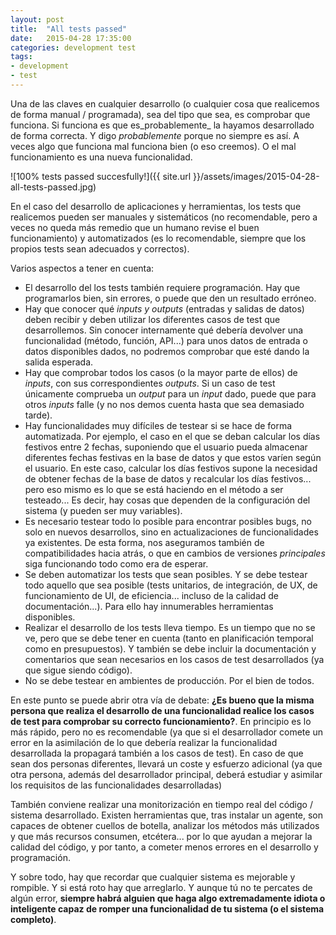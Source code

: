 ```yaml
---
layout: post
title:  "All tests passed"
date:   2015-04-28 17:35:00
categories: development test
tags:
- development
- test
---
```


Una de las claves en cualquier desarrollo (o cualquier cosa que realicemos de forma manual / programada), sea del tipo que sea, es comprobar que funciona. Si funciona es que es_probablemente_ la hayamos desarrollado de forma correcta. Y digo _probablemente_ porque no siempre es así. A veces algo que funciona mal funciona bien (o eso creemos). O el mal funcionamiento es una nueva funcionalidad.

![100% tests passed succesfully!]({{ site.url }}/assets/images/2015-04-28-all-tests-passed.jpg)

En el caso del desarrollo de aplicaciones y herramientas, los tests que realicemos pueden ser manuales y sistemáticos (no recomendable, pero a veces no queda más remedio que un humano revise el buen funcionamiento) y automatizados (es lo recomendable, siempre que los propios tests sean adecuados y correctos).

Varios aspectos a tener en cuenta:

* El desarrollo del los tests también requiere programación. Hay que programarlos bien, sin errores, o puede que den un resultado erróneo.
* Hay que conocer qué _inputs y outputs_ (entradas y salidas de datos) deben recibir y deben utilizar los diferentes casos de test que desarrollemos. Sin conocer internamente qué debería devolver una funcionalidad (método, función, API...) para unos datos de entrada o datos disponibles dados, no podremos comprobar que esté dando la salida esperada. 
* Hay que comprobar todos los casos (o la mayor parte de ellos) de _inputs_, con sus correspondientes _outputs_. Si un caso de test únicamente comprueba un _output_ para un _input_ dado, puede que para otros _inputs_ falle (y no nos demos cuenta hasta que sea demasiado tarde).
* Hay funcionalidades muy difíciles de testear si se hace de forma automatizada. Por ejemplo, el caso en el que se deban calcular los días festivos entre 2 fechas, suponiendo que el usuario pueda almacenar diferentes fechas festivas en la base de datos y que estos varíen según el usuario. En este caso, calcular los días festivos supone la necesidad de obtener fechas de la base de datos y recalcular los días festivos... pero eso mismo es lo que se está haciendo en el método a ser testeado... Es decir, hay cosas que dependen de la configuración del sistema (y pueden ser muy variables).
* Es necesario testear todo lo posible para encontrar posibles bugs, no solo en nuevos desarrollos, sino en actualizaciones de funcionalidades ya existentes. De esta forma, nos aseguramos también de compatibilidades hacia atrás, o que en cambios de versiones _principales_ siga funcionando todo como era de esperar.
* Se deben automatizar los tests que sean posibles. Y se debe testear todo aquello que sea posible (tests unitarios, de integración, de UX, de funcionamiento de UI, de eficiencia... incluso de la calidad de documentación...). Para ello hay innumerables herramientas disponibles.
* Realizar el desarrollo de los tests lleva tiempo. Es un tiempo que no se ve, pero que se debe tener en cuenta (tanto en planificación temporal como en presupuestos). Y también se debe incluir la documentación y comentarios que sean necesarios en los casos de test desarrollados (ya que sigue siendo código).
* No se debe testear en ambientes de producción. Por el bien de todos.

En este punto se puede abrir otra vía de debate: **¿Es bueno que la misma persona que realiza el desarrollo de una funcionalidad realice los casos de test para comprobar su correcto funcionamiento?**. En principio es lo más rápido, pero no es recomendable (ya que si el desarrollador comete un error en la asimilación de lo que debería realizar la funcionalidad desarrollada la propagará también a los casos de test). En caso de que sean dos personas diferentes, llevará un coste y esfuerzo adicional (ya que otra persona, además del desarrollador principal, deberá estudiar y asimilar los requisitos de las funcionalidades desarrolladas)

También conviene realizar una monitorización en tiempo real del código / sistema desarrollado. Existen herramientas que, tras instalar un agente, son capaces de obtener cuellos de botella, analizar los métodos más utilizados y que más recursos consumen, etcétera... por lo que ayudan a mejorar la calidad del código, y por tanto, a cometer menos errores en el desarrollo y programación.

Y sobre todo, hay que recordar que cualquier sistema es mejorable y rompible. Y si está roto hay que arreglarlo. Y aunque tú no te percates de algún error, **siempre habrá alguien que haga algo extremadamente idiota o inteligente capaz de romper una funcionalidad de tu sistema (o el sistema completo)**.

